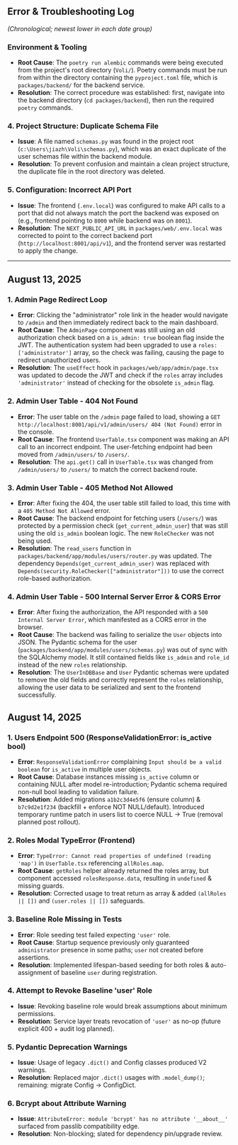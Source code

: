## Error & Troubleshooting Log

*(Chronological; newest lower in each date group)*

### Environment & Tooling
*   **Root Cause**: The `poetry run alembic` commands were being executed from the project's root directory (`Voli/`). Poetry commands must be run from within the directory containing the `pyproject.toml` file, which is `packages/backend/` for the backend service.
*   **Resolution**: The correct procedure was established: first, navigate into the backend directory (`cd packages/backend`), then run the required `poetry` commands.

### 4. Project Structure: Duplicate Schema File

*   **Issue**: A file named `schemas.py` was found in the project root (`c:\Users\jiazh\Voli\schemas.py`), which was an exact duplicate of the user schemas file within the backend module.
*   **Resolution**: To prevent confusion and maintain a clean project structure, the duplicate file in the root directory was deleted.

### 5. Configuration: Incorrect API Port

*   **Issue**: The frontend (`.env.local`) was configured to make API calls to a port that did not always match the port the backend was exposed on (e.g., frontend pointing to `8000` while backend was on `8001`).
*   **Resolution**: The `NEXT_PUBLIC_API_URL` in `packages/web/.env.local` was corrected to point to the correct backend port (`http://localhost:8001/api/v1`), and the frontend server was restarted to apply the change.

---

## August 13, 2025

### 1. Admin Page Redirect Loop
*   **Error**: Clicking the "administrator" role link in the header would navigate to `/admin` and then immediately redirect back to the main dashboard.
*   **Root Cause**: The `AdminPage` component was still using an old authorization check based on a `is_admin: true` boolean flag inside the JWT. The authentication system had been upgraded to use a `roles: ['administrator']` array, so the check was failing, causing the page to redirect unauthorized users.
*   **Resolution**: The `useEffect` hook in `packages/web/app/admin/page.tsx` was updated to decode the JWT and check if the `roles` array includes `'administrator'` instead of checking for the obsolete `is_admin` flag.

### 2. Admin User Table - 404 Not Found
*   **Error**: The user table on the `/admin` page failed to load, showing a `GET http://localhost:8001/api/v1/admin/users/ 404 (Not Found)` error in the console.
*   **Root Cause**: The frontend `UserTable.tsx` component was making an API call to an incorrect endpoint. The user-fetching endpoint had been moved from `/admin/users/` to `/users/`.
*   **Resolution**: The `api.get()` call in `UserTable.tsx` was changed from `/admin/users/` to `/users/` to match the correct backend route.

### 3. Admin User Table - 405 Method Not Allowed
*   **Error**: After fixing the 404, the user table still failed to load, this time with a `405 Method Not Allowed` error.
*   **Root Cause**: The backend endpoint for fetching users (`/users/`) was protected by a permission check (`get_current_admin_user`) that was still using the old `is_admin` boolean logic. The new `RoleChecker` was not being used.
*   **Resolution**: The `read_users` function in `packages/backend/app/modules/users/router.py` was updated. The dependency `Depends(get_current_admin_user)` was replaced with `Depends(security.RoleChecker(["administrator"]))` to use the correct role-based authorization.

### 4. Admin User Table - 500 Internal Server Error & CORS Error
*   **Error**: After fixing the authorization, the API responded with a `500 Internal Server Error`, which manifested as a CORS error in the browser.
*   **Root Cause**: The backend was failing to serialize the `User` objects into JSON. The Pydantic schema for the user (`packages/backend/app/modules/users/schemas.py`) was out of sync with the SQLAlchemy model. It still contained fields like `is_admin` and `role_id` instead of the new `roles` relationship.
*   **Resolution**: The `UserInDBBase` and `User` Pydantic schemas were updated to remove the old fields and correctly represent the `roles` relationship, allowing the user data to be serialized and sent to the frontend successfully.

## August 14, 2025

### 1. Users Endpoint 500 (ResponseValidationError: is_active bool)
* **Error**: `ResponseValidationError` complaining `Input should be a valid boolean` for `is_active` in multiple user objects.
* **Root Cause**: Database instances missing `is_active` column or containing NULL after model re-introduction; Pydantic schema required non-null bool leading to validation failure.
* **Resolution**: Added migrations `a1b2c3d4e5f6` (ensure column) & `b7c9d2e1f234` (backfill + enforce NOT NULL/default). Introduced temporary runtime patch in users list to coerce NULL -> True (removal planned post rollout).

### 2. Roles Modal TypeError (Frontend)
* **Error**: `TypeError: Cannot read properties of undefined (reading 'map')` in `UserTable.tsx` referencing `allRoles.map`.
* **Root Cause**: `getRoles` helper already returned the roles array, but component accessed `rolesResponse.data`, resulting in `undefined` & missing guards.
* **Resolution**: Corrected usage to treat return as array & added `(allRoles || [])` and `(user.roles || [])` safeguards.

### 3. Baseline Role Missing in Tests
* **Error**: Role seeding test failed expecting `'user'` role.
* **Root Cause**: Startup sequence previously only guaranteed `administrator` presence in some paths; `user` not created before assertions.
* **Resolution**: Implemented lifespan-based seeding for both roles & auto-assignment of baseline `user` during registration.

### 4. Attempt to Revoke Baseline 'user' Role
* **Issue**: Revoking baseline role would break assumptions about minimum permissions.
* **Resolution**: Service layer treats revocation of `'user'` as no-op (future explicit 400 + audit log planned).

### 5. Pydantic Deprecation Warnings
* **Issue**: Usage of legacy `.dict()` and Config classes produced V2 warnings.
* **Resolution**: Replaced major `.dict()` usages with `.model_dump()`; remaining: migrate Config -> ConfigDict.

### 6. Bcrypt __about__ Attribute Warning
* **Issue**: `AttributeError: module 'bcrypt' has no attribute '__about__'` surfaced from passlib compatibility edge.
* **Resolution**: Non-blocking; slated for dependency pin/upgrade review.
